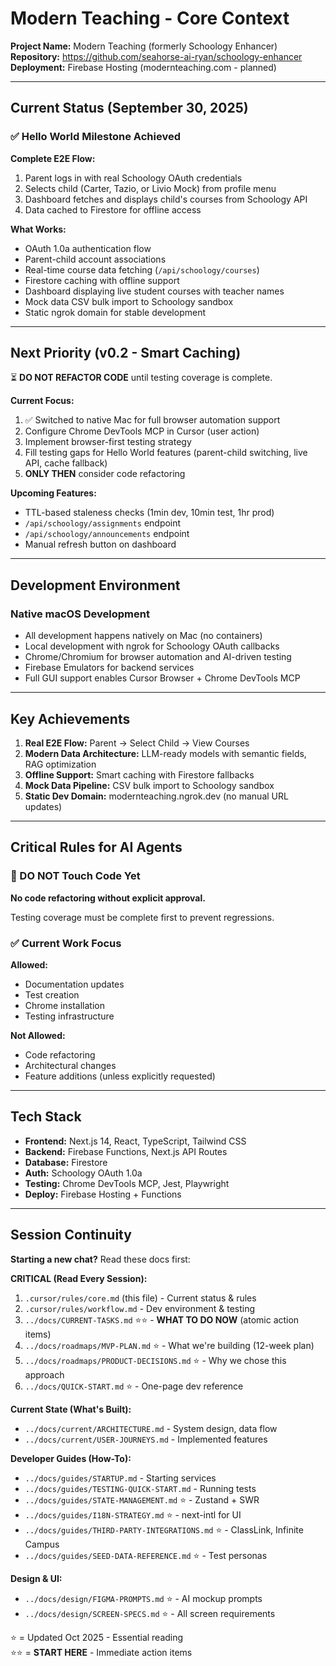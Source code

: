 # Modern Teaching - Core Context

**Project Name:** Modern Teaching (formerly Schoology Enhancer)  
**Repository:** https://github.com/seahorse-ai-ryan/schoology-enhancer  
**Deployment:** Firebase Hosting (modernteaching.com - planned)

---

## Current Status (September 30, 2025)

### ✅ Hello World Milestone Achieved

**Complete E2E Flow:**
1. Parent logs in with real Schoology OAuth credentials
2. Selects child (Carter, Tazio, or Livio Mock) from profile menu
3. Dashboard fetches and displays child's courses from Schoology API
4. Data cached to Firestore for offline access

**What Works:**
- OAuth 1.0a authentication flow
- Parent-child account associations
- Real-time course data fetching (`/api/schoology/courses`)
- Firestore caching with offline support
- Dashboard displaying live student courses with teacher names
- Mock data CSV bulk import to Schoology sandbox
- Static ngrok domain for stable development

---

## Next Priority (v0.2 - Smart Caching)

⏳ **DO NOT REFACTOR CODE** until testing coverage is complete.

**Current Focus:**
1. ✅ Switched to native Mac for full browser automation support
2. Configure Chrome DevTools MCP in Cursor (user action)
3. Implement browser-first testing strategy
4. Fill testing gaps for Hello World features (parent-child switching, live API, cache fallback)
5. **ONLY THEN** consider code refactoring

**Upcoming Features:**
- TTL-based staleness checks (1min dev, 10min test, 1hr prod)
- `/api/schoology/assignments` endpoint
- `/api/schoology/announcements` endpoint
- Manual refresh button on dashboard

---

## Development Environment

### Native macOS Development
- All development happens natively on Mac (no containers)
- Local development with ngrok for Schoology OAuth callbacks
- Chrome/Chromium for browser automation and AI-driven testing
- Firebase Emulators for backend services
- Full GUI support enables Cursor Browser + Chrome DevTools MCP

---

## Key Achievements

1. **Real E2E Flow:** Parent → Select Child → View Courses
2. **Modern Data Architecture:** LLM-ready models with semantic fields, RAG optimization
3. **Offline Support:** Smart caching with Firestore fallbacks
4. **Mock Data Pipeline:** CSV bulk import to Schoology sandbox
5. **Static Dev Domain:** modernteaching.ngrok.dev (no manual URL updates)

---

## Critical Rules for AI Agents

### 🚫 DO NOT Touch Code Yet

**No code refactoring without explicit approval.**

Testing coverage must be complete first to prevent regressions.

### ✅ Current Work Focus

**Allowed:**
- Documentation updates
- Test creation
- Chrome installation
- Testing infrastructure

**Not Allowed:**
- Code refactoring
- Architectural changes
- Feature additions (unless explicitly requested)

---

## Tech Stack

- **Frontend:** Next.js 14, React, TypeScript, Tailwind CSS
- **Backend:** Firebase Functions, Next.js API Routes
- **Database:** Firestore
- **Auth:** Schoology OAuth 1.0a
- **Testing:** Chrome DevTools MCP, Jest, Playwright
- **Deploy:** Firebase Hosting + Functions

---

## Session Continuity

**Starting a new chat?** Read these docs first:

**CRITICAL (Read Every Session):**
1. `.cursor/rules/core.md` (this file) - Current status & rules
2. `.cursor/rules/workflow.md` - Dev environment & testing
3. `../docs/CURRENT-TASKS.md` ⭐⭐ - **WHAT TO DO NOW** (atomic action items)
4. `../docs/roadmaps/MVP-PLAN.md` ⭐ - What we're building (12-week plan)
5. `../docs/roadmaps/PRODUCT-DECISIONS.md` ⭐ - Why we chose this approach
6. `../docs/QUICK-START.md` ⭐ - One-page dev reference

**Current State (What's Built):**
- `../docs/current/ARCHITECTURE.md` - System design, data flow
- `../docs/current/USER-JOURNEYS.md` - Implemented features

**Developer Guides (How-To):**
- `../docs/guides/STARTUP.md` - Starting services
- `../docs/guides/TESTING-QUICK-START.md` - Running tests
- `../docs/guides/STATE-MANAGEMENT.md` ⭐ - Zustand + SWR
- `../docs/guides/I18N-STRATEGY.md` ⭐ - next-intl for UI
- `../docs/guides/THIRD-PARTY-INTEGRATIONS.md` ⭐ - ClassLink, Infinite Campus
- `../docs/guides/SEED-DATA-REFERENCE.md` ⭐ - Test personas

**Design & UI:**
- `../docs/design/FIGMA-PROMPTS.md` ⭐ - AI mockup prompts
- `../docs/design/SCREEN-SPECS.md` ⭐ - All screen requirements

⭐ = Updated Oct 2025 - Essential reading  
⭐⭐ = **START HERE** - Immediate action items
